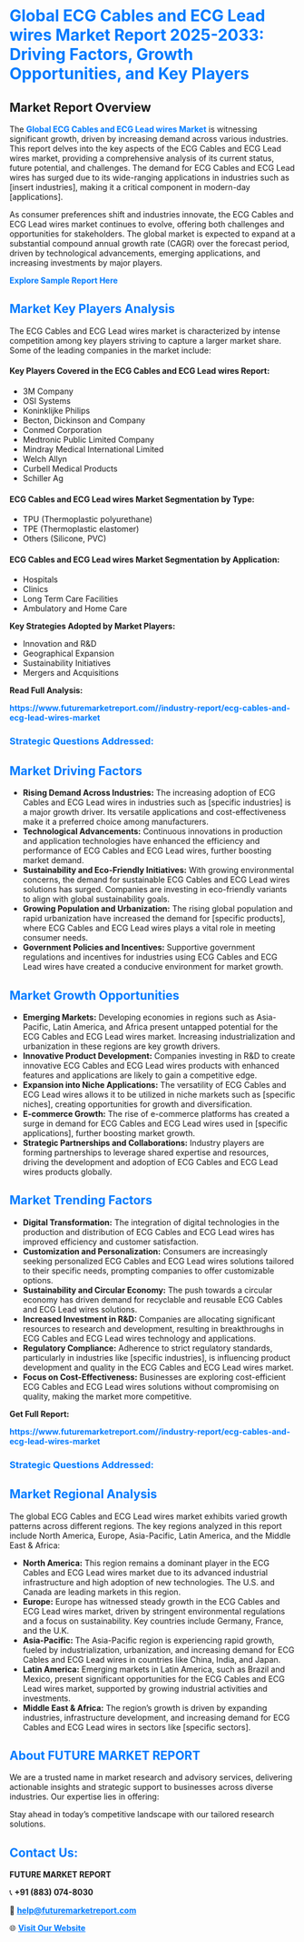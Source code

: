 <h1 style="color: #007BFF;">Global ECG Cables and ECG Lead wires Market Report 2025-2033: Driving Factors, Growth Opportunities, and Key Players</h1>

<section id="overview">
<h2>Market Report Overview</h2>
<p>The <a href="https://www.futuremarketreport.com//industry-report/ecg-cables-and-ecg-lead-wires-market" style="color: #007BFF; text-decoration: none;"><strong>Global ECG Cables and ECG Lead wires Market</strong></a> is witnessing significant growth, driven by increasing demand across various industries. This report delves into the key aspects of the ECG Cables and ECG Lead wires market, providing a comprehensive analysis of its current status, future potential, and challenges. The demand for ECG Cables and ECG Lead wires has surged due to its wide-ranging applications in industries such as [insert industries], making it a critical component in modern-day [applications].</p>
<p>As consumer preferences shift and industries innovate, the ECG Cables and ECG Lead wires market continues to evolve, offering both challenges and opportunities for stakeholders. The global market is expected to expand at a substantial compound annual growth rate (CAGR) over the forecast period, driven by technological advancements, emerging applications, and increasing investments by major players.</p>
</section>

<section id="overview">
<p><a href="https://www.futuremarketreport.com//request-sample/reportId=64857" style="color: #007BFF; text-decoration: none;"><strong>Explore Sample Report Here</strong></a></p>
</section>

<section id="key-players">
<h2 style="color: #007BFF;">Market Key Players Analysis</h2>
<p>The ECG Cables and ECG Lead wires market is characterized by intense competition among key players striving to capture a larger market share. Some of the leading companies in the market include:</p>
<h4>Key Players Covered in the ECG Cables and ECG Lead wires Report:</h4>
<ul><li>3M Company</li><li>OSI Systems</li><li>Koninklijke Philips</li><li>Becton, Dickinson and Company</li><li>Conmed Corporation</li><li>Medtronic Public Limited Company</li><li>Mindray Medical International Limited</li><li>Welch Allyn</li><li>Curbell Medical Products</li><li>Schiller Ag</li></ul>
<h4>ECG Cables and ECG Lead wires Market Segmentation by Type:</h4>
<ul><li>TPU (Thermoplastic polyurethane)</li><li>TPE (Thermoplastic elastomer)</li><li>Others (Silicone, PVC)</li></ul>

<h4>ECG Cables and ECG Lead wires Market Segmentation by Application:</h4>
<ul><li>Hospitals</li><li>Clinics</li><li>Long Term Care Facilities</li><li>Ambulatory and Home Care</li></ul>
<p><strong>Key Strategies Adopted by Market Players:</strong></p>
<ul>
<li>Innovation and R&D</li>
<li>Geographical Expansion</li>
<li>Sustainability Initiatives</li>
<li>Mergers and Acquisitions</li>
</ul>
</section>

<section>
<p><strong>Read Full Analysis: </strong></p><a href="https://www.futuremarketreport.com//industry-report/ecg-cables-and-ecg-lead-wires-market" style="color: #007BFF; text-decoration: none;"><strong>https://www.futuremarketreport.com//industry-report/ecg-cables-and-ecg-lead-wires-market</strong></a>
<h3 style="color: #007BFF;">Strategic Questions Addressed:</h3>
</section>

<section id="driving-factors">
<h2 style="color: #007BFF;">Market Driving Factors</h2>
<ul>
<li><strong>Rising Demand Across Industries:</strong> The increasing adoption of ECG Cables and ECG Lead wires in industries such as [specific industries] is a major growth driver. Its versatile applications and cost-effectiveness make it a preferred choice among manufacturers.</li>
<li><strong>Technological Advancements:</strong> Continuous innovations in production and application technologies have enhanced the efficiency and performance of ECG Cables and ECG Lead wires, further boosting market demand.</li>
<li><strong>Sustainability and Eco-Friendly Initiatives:</strong> With growing environmental concerns, the demand for sustainable ECG Cables and ECG Lead wires solutions has surged. Companies are investing in eco-friendly variants to align with global sustainability goals.</li>
<li><strong>Growing Population and Urbanization:</strong> The rising global population and rapid urbanization have increased the demand for [specific products], where ECG Cables and ECG Lead wires plays a vital role in meeting consumer needs.</li>
<li><strong>Government Policies and Incentives:</strong> Supportive government regulations and incentives for industries using ECG Cables and ECG Lead wires have created a conducive environment for market growth.</li>
</ul>
</section>

<section id="growth-opportunities">
<h2 style="color: #007BFF;">Market Growth Opportunities</h2>
<ul>
<li><strong>Emerging Markets:</strong> Developing economies in regions such as Asia-Pacific, Latin America, and Africa present untapped potential for the ECG Cables and ECG Lead wires market. Increasing industrialization and urbanization in these regions are key growth drivers.</li>
<li><strong>Innovative Product Development:</strong> Companies investing in R&D to create innovative ECG Cables and ECG Lead wires products with enhanced features and applications are likely to gain a competitive edge.</li>
<li><strong>Expansion into Niche Applications:</strong> The versatility of ECG Cables and ECG Lead wires allows it to be utilized in niche markets such as [specific niches], creating opportunities for growth and diversification.</li>
<li><strong>E-commerce Growth:</strong> The rise of e-commerce platforms has created a surge in demand for ECG Cables and ECG Lead wires used in [specific applications], further boosting market growth.</li>
<li><strong>Strategic Partnerships and Collaborations:</strong> Industry players are forming partnerships to leverage shared expertise and resources, driving the development and adoption of ECG Cables and ECG Lead wires products globally.</li>
</ul>
</section>

<section id="trending-factors">
<h2 style="color: #007BFF;">Market Trending Factors</h2>
<ul>
<li><strong>Digital Transformation:</strong> The integration of digital technologies in the production and distribution of ECG Cables and ECG Lead wires has improved efficiency and customer satisfaction.</li>
<li><strong>Customization and Personalization:</strong> Consumers are increasingly seeking personalized ECG Cables and ECG Lead wires solutions tailored to their specific needs, prompting companies to offer customizable options.</li>
<li><strong>Sustainability and Circular Economy:</strong> The push towards a circular economy has driven demand for recyclable and reusable ECG Cables and ECG Lead wires solutions.</li>
<li><strong>Increased Investment in R&D:</strong> Companies are allocating significant resources to research and development, resulting in breakthroughs in ECG Cables and ECG Lead wires technology and applications.</li>
<li><strong>Regulatory Compliance:</strong> Adherence to strict regulatory standards, particularly in industries like [specific industries], is influencing product development and quality in the ECG Cables and ECG Lead wires market.</li>
<li><strong>Focus on Cost-Effectiveness:</strong> Businesses are exploring cost-efficient ECG Cables and ECG Lead wires solutions without compromising on quality, making the market more competitive.</li>
</ul>
</section>

<section>
<p><strong>Get Full Report: </strong></p><a href="https://www.futuremarketreport.com//industry-report/ecg-cables-and-ecg-lead-wires-market" style="color: #007BFF; text-decoration: none;"><strong>https://www.futuremarketreport.com//industry-report/ecg-cables-and-ecg-lead-wires-market</strong></a>
<h3 style="color: #007BFF;">Strategic Questions Addressed:</h3>
</section>


<section id="regional-analysis">
<h2 style="color: #007BFF;">Market Regional Analysis</h2>
<p>The global ECG Cables and ECG Lead wires market exhibits varied growth patterns across different regions. The key regions analyzed in this report include North America, Europe, Asia-Pacific, Latin America, and the Middle East & Africa:</p>
<ul>
<li><strong>North America:</strong> This region remains a dominant player in the ECG Cables and ECG Lead wires market due to its advanced industrial infrastructure and high adoption of new technologies. The U.S. and Canada are leading markets in this region.</li>
<li><strong>Europe:</strong> Europe has witnessed steady growth in the ECG Cables and ECG Lead wires market, driven by stringent environmental regulations and a focus on sustainability. Key countries include Germany, France, and the U.K.</li>
<li><strong>Asia-Pacific:</strong> The Asia-Pacific region is experiencing rapid growth, fueled by industrialization, urbanization, and increasing demand for ECG Cables and ECG Lead wires in countries like China, India, and Japan.</li>
<li><strong>Latin America:</strong> Emerging markets in Latin America, such as Brazil and Mexico, present significant opportunities for the ECG Cables and ECG Lead wires market, supported by growing industrial activities and investments.</li>
<li><strong>Middle East & Africa:</strong> The region’s growth is driven by expanding industries, infrastructure development, and increasing demand for ECG Cables and ECG Lead wires in sectors like [specific sectors].</li>
</ul>
</section>

<footer>
<h2 style="color: #007BFF;">About FUTURE MARKET REPORT</h2>
<p>We are a trusted name in market research and advisory services, delivering actionable insights and strategic support to businesses across diverse industries. Our expertise lies in offering:</p>

<p>Stay ahead in today’s competitive landscape with our tailored research solutions.</p>

<h2 style="color: #007BFF;">Contact Us:</h2>
<p><strong>FUTURE MARKET REPORT</strong></p>
<p>📞 <strong>+91 (883) 074-8030</strong></p>
<p>📧 <strong><a href="mailto:help@futuremarketreport.com" style="color: #007BFF;">help@futuremarketreport.com</a></strong></p>
<p>🌐 <strong><a href="https://www.futuremarketreport.com/" style="color: #007BFF;">Visit Our Website</a></strong></p>
</footer>